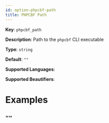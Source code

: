```yaml
---
id: option-phpcbf-path
title: PHPCBF Path
---
```

**Key**: `phpcbf_path`

**Description**: Path to the `phpcbf` CLI executable

**Type**: `string`

**Default**: `""`

**Supported Languages**: 

**Supported Beautifiers**: 

# Examples
## `""`